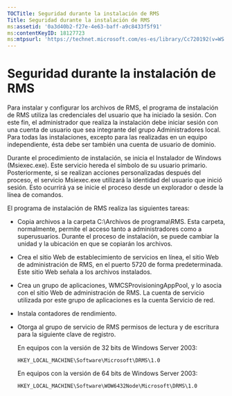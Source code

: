 ```yaml
---
TOCTitle: Seguridad durante la instalación de RMS
Title: Seguridad durante la instalación de RMS
ms:assetid: '0a3d40b2-f27e-4e63-baff-a9c8433f5f91'
ms:contentKeyID: 18127723
ms:mtpsurl: 'https://technet.microsoft.com/es-es/library/Cc720192(v=WS.10)'
---
```


Seguridad durante la instalación de RMS
=======================================

Para instalar y configurar los archivos de RMS, el programa de instalación de RMS utiliza las credenciales del usuario que ha iniciado la sesión. Con este fin, el administrador que realiza la instalación debe iniciar sesión con una cuenta de usuario que sea integrante del grupo Administradores local. Para todas las instalaciones, excepto para las realizadas en un equipo independiente, ésta debe ser también una cuenta de usuario de dominio.

Durante el procedimiento de instalación, se inicia el Instalador de Windows (Msiexec.exe). Este servicio hereda el símbolo de su usuario primario. Posteriormente, si se realizan acciones personalizadas después del proceso, el servicio Msiexec.exe utilizará la identidad del usuario que inició sesión. Esto ocurrirá ya se inicie el proceso desde un explorador o desde la línea de comandos.

El programa de instalación de RMS realiza las siguientes tareas:

-   Copia archivos a la carpeta C:\\Archivos de programa\\RMS. Esta carpeta, normalmente, permite el acceso tanto a administradores como a superusuarios. Durante el proceso de instalación, se puede cambiar la unidad y la ubicación en que se copiarán los archivos.

-   Crea el sitio Web de establecimiento de servicios en línea, el sitio Web de administración de RMS, en el puerto 5720 de forma predeterminada. Este sitio Web señala a los archivos instalados.

-   Crea un grupo de aplicaciones, WMCSProvisioningAppPool, y lo asocia con el sitio Web de administración de RMS. La cuenta de servicio utilizada por este grupo de aplicaciones es la cuenta Servicio de red.

-   Instala contadores de rendimiento.

-   Otorga al grupo de servicio de RMS permisos de lectura y de escritura para la siguiente clave de registro.

    En equipos con la versión de 32 bits de Windows Server 2003:

    `HKEY_LOCAL_MACHINE\Software\Microsoft\DRMS\1.0`  

    En equipos con la versión de 64 bits de Windows Server 2003:  
    
    `HKEY_LOCAL_MACHINE\Software\WOW6432Node\Microsoft\DRMS\1.0`